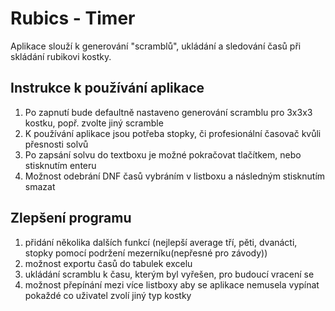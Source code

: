 # Rubics - Timer
Aplikace slouží k generování "scramblů", ukládání a sledování časů při skládání rubikovi kostky.

## Instrukce k používání aplikace
1) Po zapnutí bude defaultně nastaveno generování scramblu pro 3x3x3 kostku, popř. zvolte jiný scramble
2) K používání aplikace jsou potřeba stopky, či profesionální časovač kvůli přesnosti solvů
3) Po zapsání solvu do textboxu je možné pokračovat tlačítkem, nebo stisknutím enteru
4) Možnost odebrání DNF časů vybráním v listboxu a následným stisknutím smazat

## Zlepšení programu
1) přidání několika dalších funkcí (nejlepší average tří, pěti, dvanácti, stopky pomocí podržení mezerníku(nepřesné pro závody))
2) možnost exportu časů do tabulek excelu
3) ukládání scramblu k času, kterým byl vyřešen, pro budoucí vracení se
4) možnost přepínání mezi více listboxy aby se aplikace nemusela vypínat pokaždé co uživatel zvolí jiný typ kostky



